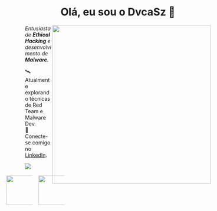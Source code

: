 <div align="center">
  <h1 style="display: inline-block">Olá, eu sou o DvcaSz 👋</h1>
</div>

<div align="left">
  <img align="right" src="media/cyberpunk-ghost-in-the-shell.gif" width="430px">
  <em>Entusiasta de <b>Ethical Hacking</b> e desenvolvimento de <b>Malware</b>.</em>
    <p></p>
    <p>
    🛰️ Atualmente explorando técnicas de Red Team e Malware Dev.<br>
    🔗 Conecte-se comigo no <a href="https://www.linkedin.com/in/lucas-muniz-damiani-36006b239/">LinkedIn</a>.
  </p>
</div>
<div align="left"> 
  <a href="https://skillicons.dev">
    <img src="https://skillicons.dev/icons?i=c,py,linux,bash,flask,docker,git" />
  </a>
</div>
<br>

<div align="left">
  <div style="display: flex; justify-content: center; align-items: center; gap: 16px;">
    <img height="80em" src="https://github-readme-stats.vercel.app/api?username=dvcasz&theme=monokai&show_icons=true&hide_border=false&count_private=true"/>
    <img height="80em" src="https://github-readme-stats.vercel.app/api/top-langs/?username=dvcasz&theme=monokai&show_icons=true&hide_border=false&layout=compact"/>
<div align="center">
</div>
